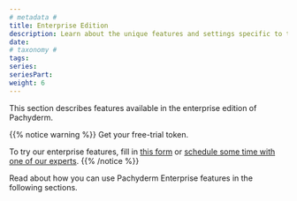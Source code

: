 ```yaml
---
# metadata # 
title: Enterprise Edition
description: Learn about the unique features and settings specific to the Enterprise edition of Pachyderm.
date: 
# taxonomy #
tags: 
series:
seriesPart:
weight: 6
---
```


This section describes features available in the enterprise
edition of Pachyderm. 

{{% notice warning %}}
Get your free-trial token.

To try our enterprise features, fill in [this form](https://www.pachyderm.com/trial/) or [schedule some time with one of our experts](https://www.pachyderm.com/request-a-demo/). 
{{% /notice %}}


Read about how you can use Pachyderm Enterprise features in the following
sections.